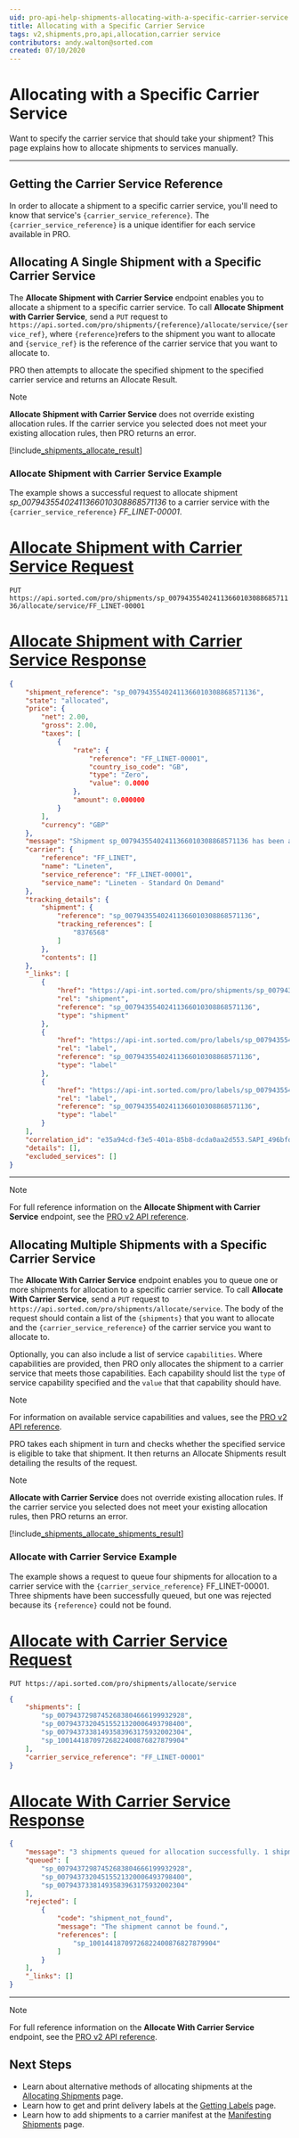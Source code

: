 ```yaml
---
uid: pro-api-help-shipments-allocating-with-a-specific-carrier-service
title: Allocating with a Specific Carrier Service
tags: v2,shipments,pro,api,allocation,carrier service
contributors: andy.walton@sorted.com
created: 07/10/2020
---
```


# Allocating with a Specific Carrier Service

Want to specify the carrier service that should take your shipment? This page explains how to allocate shipments to services manually.

---

## Getting the Carrier Service Reference

In order to allocate a shipment to a specific carrier service, you'll need to know that service's `{carrier_service_reference}`. The `{carrier_service_reference}` is a unique identifier for each service available in PRO.

## Allocating A Single Shipment with a Specific Carrier Service

The **Allocate Shipment with Carrier Service** endpoint enables you to allocate a shipment to a specific carrier service. To call **Allocate Shipment with Carrier Service**, send a `PUT` request to `https://api.sorted.com/pro/shipments/{reference}/allocate/service/{service_ref}`, where `{reference}`refers to the shipment you want to allocate and `{service_ref}` is the reference of the carrier service that you want to allocate to.

PRO then attempts to allocate the specified shipment to the specified carrier service and returns an Allocate Result. 

> [!NOTE]
> **Allocate Shipment with Carrier Service** does not override existing allocation rules. If the carrier service you selected does not meet your existing allocation rules, then PRO returns an error.

[!include[_shipments_allocate_result](../includes/_shipments_allocate_result.md)]

### Allocate Shipment with Carrier Service Example

The example shows a successful request to allocate shipment _sp_00794355402411366010308868571136_ to a carrier service with the `{carrier_service_reference}` _FF_LINET-00001_.

# [Allocate Shipment with Carrier Service Request](#tab/allocate-shipment-with-carrier-service-request)

`PUT https://api.sorted.com/pro/shipments/sp_00794355402411366010308868571136/allocate/service/FF_LINET-00001`

# [Allocate Shipment with Carrier Service Response](#tab/allocate-shipment-with-carrier-service-response)

```json
{
    "shipment_reference": "sp_00794355402411366010308868571136",
    "state": "allocated",
    "price": {
        "net": 2.00,
        "gross": 2.00,
        "taxes": [
            {
                "rate": {
                    "reference": "FF_LINET-00001",
                    "country_iso_code": "GB",
                    "type": "Zero",
                    "value": 0.0000
                },
                "amount": 0.000000
            }
        ],
        "currency": "GBP"
    },
    "message": "Shipment sp_00794355402411366010308868571136 has been allocated successfully",
    "carrier": {
        "reference": "FF_LINET",
        "name": "Lineten",
        "service_reference": "FF_LINET-00001",
        "service_name": "Lineten - Standard On Demand"
    },
    "tracking_details": {
        "shipment": {
            "reference": "sp_00794355402411366010308868571136",
            "tracking_references": [
                "8376568"
            ]
        },
        "contents": []
    },
    "_links": [
        {
            "href": "https://api-int.sorted.com/pro/shipments/sp_00794355402411366010308868571136",
            "rel": "shipment",
            "reference": "sp_00794355402411366010308868571136",
            "type": "shipment"
        },
        {
            "href": "https://api-int.sorted.com/pro/labels/sp_00794355402411366010308868571136/pdf",
            "rel": "label",
            "reference": "sp_00794355402411366010308868571136",
            "type": "label"
        },
        {
            "href": "https://api-int.sorted.com/pro/labels/sp_00794355402411366010308868571136/zpl",
            "rel": "label",
            "reference": "sp_00794355402411366010308868571136",
            "type": "label"
        }
    ],
    "correlation_id": "e35a94cd-f3e5-401a-85b8-dcda0aa2d553.SAPI_496bfd60-08b5-4cd3-86a7-502601288357",
    "details": [],
    "excluded_services": []
}
```
---

> [!NOTE]
>  For full reference information on the **Allocate Shipment with Carrier Service** endpoint, see the [PRO v2 API reference](/pro/api/reference/shipments.html#tag/Allocation/paths/~1shipments~1{shipmentReference}~1allocate~1service~1{serviceReference}/put).

## Allocating Multiple Shipments with a Specific Carrier Service

The **Allocate With Carrier Service** endpoint enables you to queue one or more shipments for allocation to a specific carrier service. To call **Allocate With Carrier Service**, send a `PUT` request to `https://api.sorted.com/pro/shipments/allocate/service`. The body of the request should contain a list of the `{shipments}` that you want to allocate and the `{carrier_service_reference}` of the carrier service you want to allocate to. 

Optionally, you can also include a list of service `capabilities`. Where capabilities are provided, then PRO only allocates the shipment to a carrier service that meets those capabilities. Each capability should list the `type` of service capability specified and the `value` that that capability should have.

> [!NOTE]
> For information on available service capabilities and values, see the [PRO v2 API reference](/pro/api/reference/shipments.html#tag/Allocation/paths/~1shipments~1allocate~1service/put).

PRO takes each shipment in turn and checks whether the specified service is eligible to take that shipment. It then returns an Allocate Shipments result detailing the results of the request.

> [!NOTE]
> **Allocate with Carrier Service** does not override existing allocation rules. If the carrier service you selected does not meet your existing allocation rules, then PRO returns an error.

[!include[_shipments_allocate_shipments_result](../includes/_shipments_allocate_shipments_result.md)]

### Allocate with Carrier Service Example

The example shows a request to queue four shipments for allocation to a carrier service with the `{carrier_service_reference}` FF_LINET-00001. Three shipments have been successfully queued, but one was rejected because its `{reference}` could not be found.

# [Allocate with Carrier Service Request](#tab/allocate-with-carrier-service-request)

`PUT https://api.sorted.com/pro/shipments/allocate/service`

```json
{
    "shipments": [
        "sp_00794372987452683804666199932928",
        "sp_00794373204515521320006493798400",
        "sp_00794373381493583963175932002304",
        "sp_10014418709726822400876827879904"
    ],
    "carrier_service_reference": "FF_LINET-00001"
}
```
# [Allocate With Carrier Service Response](#tab/allocate-with-carrier-service-response)

```json
{
    "message": "3 shipments queued for allocation successfully. 1 shipment rejected for allocation.",
    "queued": [
        "sp_00794372987452683804666199932928",
        "sp_00794373204515521320006493798400",
        "sp_00794373381493583963175932002304"
    ],
    "rejected": [
        {
            "code": "shipment_not_found",
            "message": "The shipment cannot be found.",
            "references": [
                "sp_10014418709726822400876827879904"
            ]
        }
    ],
    "_links": []
}
```
---

> [!NOTE]
>  For full reference information on the **Allocate With Carrier Service** endpoint, see the [PRO v2 API reference](/pro/api/reference/shipments.html#tag/Allocation/paths/~1shipments~1allocate~1service/put).

## Next Steps

* Learn about alternative methods of allocating shipments at the [Allocating Shipments](/pro/api/shipments/allocating_shipments.html) page.
* Learn how to get and print delivery labels at the [Getting Labels](/pro/api/shipments/getting_shipment_labels.html) page.
* Learn how to add shipments to a carrier manifest at the [Manifesting Shipments](/pro/api/shipments/manifesting_shipments.html) page.